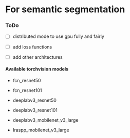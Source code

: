 # For semantic segmentation

### ToDo

- [ ] distributed mode to use gpu fully and fairly
- [ ] add loss functions
- [ ] add other architectures


#### Available torchvision models

* fcn_resnet50

* fcn_resnet101

* deeplabv3_resnet50

* deeplabv3_resnet101

* deeplabv3_mobilenet_v3_large

* lraspp_mobilenet_v3_large
